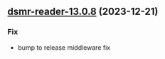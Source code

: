 

## [dsmr-reader-13.0.8](https://github.com/truecharts/charts/compare/dsmr-reader-13.0.7...dsmr-reader-13.0.8) (2023-12-21)

### Fix

- bump to release middleware fix
  
  
